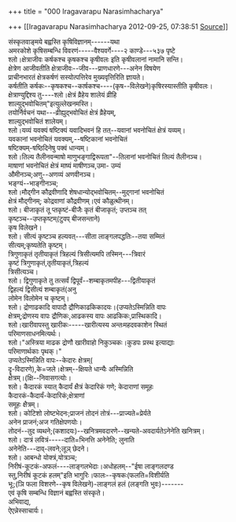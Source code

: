 +++
title = "000 Iragavarapu Narasimhacharya"

+++
[[Iragavarapu Narasimhacharya	2012-09-25, 07:38:51 [Source](https://groups.google.com/g/bvparishat/c/U5Tt6_8xUmM)]]



संस्कृतवाङ्मये बह्वस्ति कृषिविज्ञानम्------यथा  
अमरकोशे कृषिसम्बन्धि विवरणं-----वैश्यवर्गे----२ काण्डे---५३७ पृष्टे  
श्लो।क्षेत्राजीवः कर्षकश्च कृषकश्च कृषीवलः इति कृषीवलानां नामानि सन्ति।  
क्षेत्रेण आजीवतीति क्षेत्राजीवः--जीव---प्राणधारणे---अनेन विषयेण  
प्राचीनभारतं क्षेत्रकर्षणं सस्योत्पत्तिरेव मुख्यवृत्तिरिति ज्ञायते।  
कर्षतीति कर्षकः--कृषकश्च--कार्षकश्च----(कृष--विलेखने)कृषिरस्यास्तीति कृषीवलः।  
क्षेत्राण्युद्दिश्य तु----श्लो।क्षेत्रं व्रैहेय शालेयं व्रीहि  
शाल्युद्भवोचितम्"इत्युल्लेखनमस्ति।  
तयोर्निर्वचनं यथा---व्रीह्युद्भवोचितं क्षेत्रं व्रैहेयम्,  
शाल्युद्भवोचितं शालेयम्।  
श्लो।यव्यं यवक्यं षष्टिक्यं यवादिभवनं हि तत्--यवानां भवनोचितं क्षेत्रं यव्यम्।  
यवकानां भवनोचितं यवक्यम्,--षष्टिकानां भवनोचितं  
षष्टिक्यम्-षष्ठिदिनेषु पक्वं धान्यम्।  
श्लो।तिल्य तैलीनवन्माषो माणुभङ्गाद्विरूपता"--तिलानां भवनोचितं तिल्यं तैलीनञ्च।  
माषाणां भवनोचितं क्षेत्रं माष्यं माषीणञ्च,उमा- उम्यं  
औमीनञ्च;अणु--अणव्यं अणवीनञ्च।  
भङ्ग्यं--भाङ्गीनञ्च;  
श्लो।मौद्गीन कौद्रवीणादि शेषधान्योद्भवोचितम्--मुद्गानां भवनोचितं  
क्षेत्रं मौद्गीनम्; कोद्रवाणां कौद्रवीणम्।एवं कौळुत्थीनम्।  
श्लो। बीजाकृतं तू प्तकृष्टं-बीजैः कृतं बीजाकृतं; उप्तञ्च तत्  
कृष्टञ्च--उप्तकृष्टम्(टुवप् बीजसन्ताने)  
कृष विलेखने।  
श्लो। सीत्यं कृष्टञ्च हल्यवत्---सीता लाङ्गलपद्धतिः--तया सम्मितं  
सीत्यम्;कृष्यतेति कृष्टम्।  
त्रिगुणाकृतं तृतीयाकृतं त्रिहल्यं त्रिसीत्यमपि तस्मिन्---त्रिवारं  
कृष्टं त्रिगुणाकृतं,तृतीयाकृतं,त्रिहल्यं  
त्रिसीत्यञ्च।  
श्लो। द्विगुणाकृते तु तत्सर्वं द्विपूर्वं--शम्बाकृतमपीह---द्वितीयाकृतं  
द्विहल्यं द्विसीत्यं शम्बाकृतं(अनु  
लोमेन विलोमेन च कृष्टम्।  
श्लो। द्रोणाढकादि वापादौ द्रौणिकाढकिकादयः।(उप्यतेऽस्मिन्निति वापः  
क्षेत्रम्;द्रोणस्य वापः द्रौणिकः,आढकस्य वापः आढकिकः,प्रास्थिकादि।  
श्लो।खारीवापस्तु खारीकः-----खारीत्यस्य अन्तःमहदवकाशेन स्थितं  
परिमाणसाधनमित्यर्थः।  
श्लो।"अस्त्रिया माढक द्रोणौ खारीवाहो निकुञ्चकः।कुडपः प्रस्थ इत्याद्याः  
परिमाणार्थकाः पृथक्।"  
उप्यतेऽस्मिन्निति वापः--केदारः क्षेत्रम्(  
दॄ-विदारणे),के=जले।क्षेत्रम्--क्षियते धान्यैः अस्मिन्निति  
क्षेत्रम्।(क्षि--निवासगत्योः।  
श्लो। कैदारकं स्यात् कैदार्यं क्षैत्रं केदारिकं गणे; केदाराणां समूहः  
कैदारकं-कैदार्यं-केदारिकं;क्षेत्राणां  
समूहः क्षैत्रम्।  
श्लो। कोटिशो लोष्टभेदनः;प्राजनं तोदनं तोत्रं---प्राज्यते=प्रेर्यते  
अनेन प्राजनं;अज गतिक्षेपणयोः।  
तोदनं--तुद व्यथने;(कशादयः)--खनित्रमवदारणे--खन्यते-अवदार्यतेऽनेनेति खनित्रम्।  
श्लो। दात्रं लवित्रं-----दाति=भिनत्ति अनेनेति; लुनाति  
अनेनेति---दाव्-लवने;लूञ् छेदने।  
श्लो। आबन्धो योक्त्रं,योत्रञ्च;  
निरीषं-कूटकं-अफलं----लाङ्गलभेदाः।अधोहलम्--"ईषा लाङ्गलदण्ड  
स्तु,निरीषं कूटकं हलम्"इति भागुरिः।फालः--कृषकः(फलति=विशीर्यति  
भूः;(ञि फला विशरणे--कृष विलेखने)-लाङ्गलं हलं (लङ्गति भुवः)-------  
एवं कृषि सम्बन्धि विज्ञानं बह्वस्ति संस्कृते।  
अभिवाद्य,  
ऐएन्नेस्साचार्यः।  

